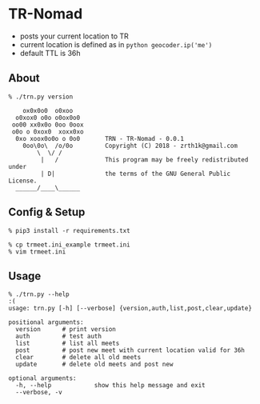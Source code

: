 # TR-Nomad
* posts your current location to TR
* current location is defined as in `python geocoder.ip('me')`
* default TTL is 36h

## About

```
% ./trn.py version

    ox0x0o0  o0xoo
  o0xox0 o0o o0ox0o0
 oo00 xx0x0o 0oo 0oox
 o0o o 0xox0  xoxx0xo
  0xo xoox0o0o o 0o0       TRN - TR-Nomad - 0.0.1 
    0oo\0o\  /o/0o         Copyright (C) 2018 - zrth1k@gmail.com
        \  \/ /
         |   /             This program may be freely redistributed under
         | D|              the terms of the GNU General Public License.
  ______/____\______

```

## Config & Setup
```
% pip3 install -r requirements.txt

% cp trmeet.ini_example trmeet.ini
% vim trmeet.ini
```

## Usage
```
% ./trn.py --help                                                                                                     :(
usage: trn.py [-h] [--verbose] {version,auth,list,post,clear,update}

positional arguments:
  version      # print version
  auth         # test auth
  list         # list all meets
  post         # post new meet with current location valid for 36h
  clear        # delete all old meets
  update       # delete old meets and post new

optional arguments:
  -h, --help            show this help message and exit
  --verbose, -v
```


